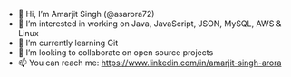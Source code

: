 - 👋 Hi, I’m Amarjit Singh (@asarora72)
- 👀 I’m interested in working on Java, JavaScript, JSON, MySQL, AWS & Linux
- 🌱 I’m currently learning Git
- 💞️ I’m looking to collaborate on open source projects 
- 📫 You can reach me: https://www.linkedin.com/in/amarjit-singh-arora

<!---
asarora72/asarora72 is a ✨ special ✨ repository because its `README.md` (this file) appears on your GitHub profile.
You can click the Preview link to take a look at your changes.
--->
